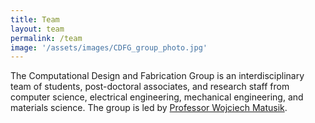 ```yaml
---
title: Team
layout: team
permalink: /team
image: '/assets/images/CDFG_group_photo.jpg'
---
```


The Computational Design and Fabrication Group is an interdisciplinary team of students, post-doctoral associates, and research staff from computer science, electrical engineering, mechanical engineering, and materials science. The group is led by [Professor Wojciech Matusik](/wojciech).